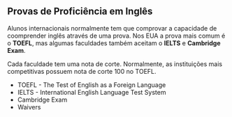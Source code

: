 ## Provas de Proficiência em Inglês

Alunos internacionais normalmente tem que comprovar a capacidade de coomprender inglês através de uma prova.  Nos EUA a prova mais comum é o **TOEFL**, mas algumas faculdades também aceitam o **IELTS** e **Cambridge Exam**.
 
Cada faculdade tem uma nota de corte. Normalmente, as instituições mais competitivas possuem nota de corte 100 no TOEFL.
 
- TOEFL - The Test of English as a Foreign Language
- IELTS - International English Language Test System
- Cambridge Exam
- Waivers
